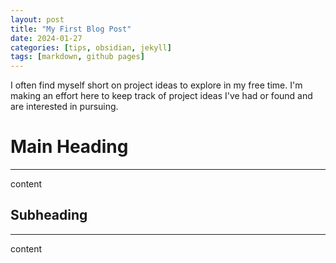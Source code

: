```yaml
---
layout: post
title: "My First Blog Post"
date: 2024-01-27
categories: [tips, obsidian, jekyll]
tags: [markdown, github pages]
---
```




I often find myself short on project ideas to explore in my free time. I'm making an effort here to keep track of project ideas I've had or found and are interested in pursuing.

# Main Heading
---
content

## Subheading
---
content
